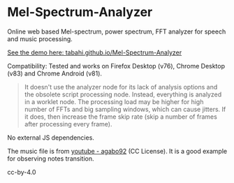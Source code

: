 # Mel-Spectrum-Analyzer

Online web based Mel-spectrum, power spectrum, FFT analyzer for speech and music processing.

[See the demo here: tabahi.github.io/Mel-Spectrum-Analyzer](https://tabahi.github.io/Mel-Spectrum-Analyzer/)

Compatibility: Tested and works on Firefox Desktop (v76), Chrome Desktop (v83) and Chrome Android (v81).



>It doesn't use the analyzer node for its lack of analysis options and the obsolete script processing node. Instead, everything is analyzed in a worklet node. The processing load may be higher for high number of FFTs and big sampling windows, which can cause jitters. If it does, then increase the frame skip rate (skip a number of frames after processing every frame).


No external JS dependencies.

The music file is from [youtube - agabo92](www.youtube.com/watch?v=kznhSUTR0JA) (CC License). It is a good example for observing notes transition.

cc-by-4.0

